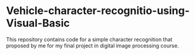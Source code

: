 # Vehicle-character-recognitio-using-Visual-Basic
This repository contains code for a simple character recognition that proposed by me for my final project in digital image processing course.
